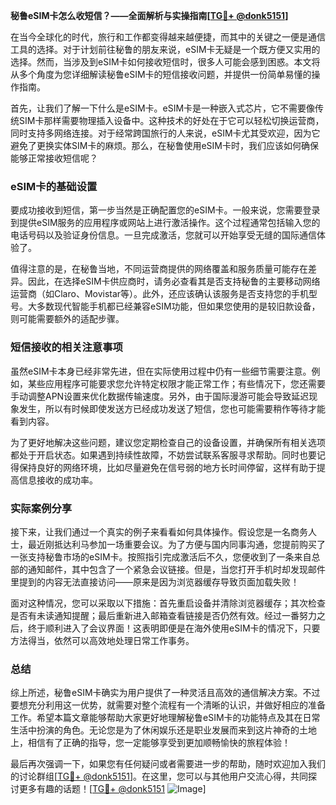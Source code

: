 **秘鲁eSIM卡怎么收短信？——全面解析与实操指南[[TG💪+ @donk5151](https://t.me/s/donk5151)]**

在当今全球化的时代，旅行和工作都变得越来越便捷，而其中的关键之一便是通信工具的选择。对于计划前往秘鲁的朋友来说，eSIM卡无疑是一个既方便又实用的选择。然而，当涉及到eSIM卡如何接收短信时，很多人可能会感到困惑。本文将从多个角度为您详细解读秘鲁eSIM卡的短信接收问题，并提供一份简单易懂的操作指南。

首先，让我们了解一下什么是eSIM卡。eSIM卡是一种嵌入式芯片，它不需要像传统SIM卡那样需要物理插入设备中。这种技术的好处在于它可以轻松切换运营商，同时支持多网络连接。对于经常跨国旅行的人来说，eSIM卡尤其受欢迎，因为它避免了更换实体SIM卡的麻烦。那么，在秘鲁使用eSIM卡时，我们应该如何确保能够正常接收短信呢？

### eSIM卡的基础设置

要成功接收到短信，第一步当然是正确配置您的eSIM卡。一般来说，您需要登录到提供eSIM服务的应用程序或网站上进行激活操作。这个过程通常包括输入您的电话号码以及验证身份信息。一旦完成激活，您就可以开始享受无缝的国际通信体验了。

值得注意的是，在秘鲁当地，不同运营商提供的网络覆盖和服务质量可能存在差异。因此，在选择eSIM卡供应商时，请务必查看其是否支持秘鲁的主要移动网络运营商（如Claro、Movistar等）。此外，还应该确认该服务是否支持您的手机型号。大多数现代智能手机都已经兼容eSIM功能，但如果您使用的是较旧款设备，则可能需要额外的适配步骤。

### 短信接收的相关注意事项

虽然eSIM卡本身已经非常先进，但在实际使用过程中仍有一些细节需要注意。例如，某些应用程序可能要求您允许特定权限才能正常工作；有些情况下，您还需要手动调整APN设置来优化数据传输速度。另外，由于国际漫游可能会导致延迟现象发生，所以有时候即使发送方已经成功发送了短信，您也可能需要稍作等待才能看到内容。

为了更好地解决这些问题，建议您定期检查自己的设备设置，并确保所有相关选项都处于开启状态。如果遇到持续性故障，不妨尝试联系客服寻求帮助。同时也要记得保持良好的网络环境，比如尽量避免在信号弱的地方长时间停留，这样有助于提高信息接收的成功率。

### 实际案例分享

接下来，让我们通过一个真实的例子来看看如何具体操作。假设您是一名商务人士，最近刚抵达利马参加一场重要会议。为了方便与国内同事沟通，您提前购买了一张支持秘鲁市场的eSIM卡。按照指引完成激活后不久，您便收到了一条来自总部的通知邮件，其中包含了一个紧急会议链接。但是，当您打开手机时却发现邮件里提到的内容无法直接访问——原来是因为浏览器缓存导致页面加载失败！

面对这种情况，您可以采取以下措施：首先重启设备并清除浏览器缓存；其次检查是否有未读通知提醒；最后重新进入邮箱查看链接是否仍然有效。经过一番努力之后，终于顺利进入了会议界面！这表明即便是在海外使用eSIM卡的情况下，只要方法得当，依然可以高效地处理日常工作事务。

### 总结

综上所述，秘鲁eSIM卡确实为用户提供了一种灵活且高效的通信解决方案。不过要想充分利用这一优势，就需要对整个流程有一个清晰的认识，并做好相应的准备工作。希望本篇文章能够帮助大家更好地理解秘鲁eSIM卡的功能特点及其在日常生活中扮演的角色。无论您是为了休闲娱乐还是职业发展而来到这片神奇的土地上，相信有了正确的指导，您一定能够享受到更加顺畅愉快的旅程体验！

最后再次强调一下，如果您有任何疑问或者需要进一步的帮助，随时欢迎加入我们的讨论群组[[TG💪+ @donk5151](https://t.me/s/donk5151)]。在这里，您可以与其他用户交流心得，共同探讨更多有趣的话题！[[TG💪+ @donk5151](https://t.me/s/donk5151) ![Image](https://i.postimg.cc/rwNCRYN7/Snipaste-2025-04-30-17-27-05.png)]